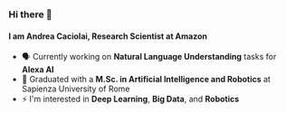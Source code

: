 ### Hi there 👋

<!--
**caciolai/caciolai** is a ✨ _special_ ✨ repository because its `README.md` (this file) appears on your GitHub profile.

Here are some ideas to get you started:

- 🔭 I’m currently working on ...
- 🌱 I’m currently learning ...
- 👯 I’m looking to collaborate on ...
- 🤔 I’m looking for help with ...
- 💬 Ask me about ...
- 📫 How to reach me: ...
- 😄 Pronouns: ...
- ⚡ Fun fact: ...
-->

#### I am Andrea Caciolai, Research Scientist at Amazon

- 🗣️ Currently working on **Natural Language Understanding** tasks for **Alexa AI**
- 🧠 Graduated with a **M.Sc. in Artificial Intelligence and Robotics** at Sapienza University of Rome
- ⚡ I'm interested in **Deep Learning**, **Big Data**, and **Robotics**
